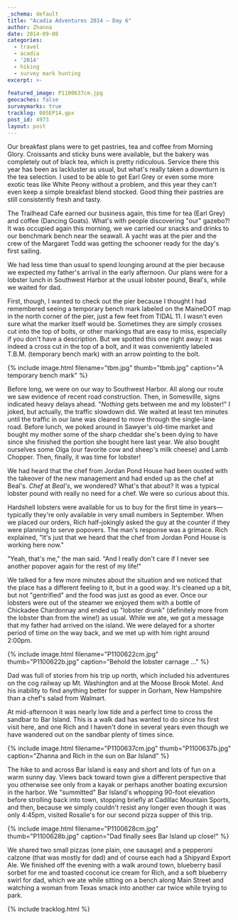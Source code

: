 ```yaml
---
_schema: default
title: "Acadia Adventures 2014 – Day 6"
author: Zhanna
date: 2014-09-08
categories:
  - travel
  - acadia
  - '2014'
  - hiking
  - survey mark hunting
excerpt: >-
  
featured_image: P1100637cm.jpg
geocaches: false
surveymarks: true
tracklog: 08SEP14.gpx
post_id: 4973
layout: post
---
```


Our breakfast plans were to get pastries, tea and coffee from Morning Glory. Croissants and sticky buns were available, but the bakery was completely out of black tea, which is pretty ridiculous. Service there this year has been as lackluster as usual, but what's really taken a downturn is the tea selection. I used to be able to get Earl Grey or even some more exotic teas like White Peony without a problem, and this year they can't even keep a simple breakfast blend stocked. Good thing their pastries are still consistently fresh and tasty.  

The Trailhead Cafe earned our business again, this time for tea (Earl Grey) and coffee (Dancing Goats). What's with people discovering "our" gazebo?! It was occupied again this morning, we we carried our snacks and drinks to our benchmark bench near the seawall. A yacht was at the pier and the crew of the Margaret Todd was getting the schooner ready for the day's first sailing.

We had less time than usual to spend lounging around at the pier because we expected my father's arrival in the early afternoon.  Our plans were for a lobster lunch in Southwest Harbor at the usual lobster pound, Beal's, while we waited for dad.  

First, though, I wanted to check out the pier because I thought I had remembered seeing a temporary bench mark labeled on the MaineDOT map in the north corner of the pier, just a few feet from TIDAL 11. I wasn't even sure what the marker itself would be. Sometimes they are simply crosses cut into the top of bolts, or other markings that are easy to miss, especially if you don't have a description. But we spotted this one right away: it was indeed a cross cut in the top of a bolt, and it was conveniently labeled T.B.M. (temporary bench mark) with an arrow pointing to the bolt.

{% include image.html filename="tbm.jpg" thumb="tbmb.jpg" caption="A temporary bench mark" %}

Before long, we were on our way to Southwest Harbor. All along our route we saw evidence of recent road construction. Then, in Somesville, signs indicated heavy delays ahead. "_Nothing_ gets between me and my lobster!" I joked, but actually, the traffic slowdown did. We waited at least ten minutes until the traffic in our lane was cleared to move through the single-lane road. Before lunch, we poked around in Sawyer's old-time market and bought my mother some of the sharp cheddar she's been dying to have since she finished the portion she bought here last year. We also bought ourselves some Olga (our favorite cow and sheep's milk cheese) and Lamb Chopper. Then, finally, it was time for lobster!

We had heard that the chef from Jordan Pond House had been ousted with the takeover of the new management and had ended up as the chef at Beal's. _Chef_ at _Beal's_, we wondered?  What's that about? It was a typical lobster pound with really no need for a chef. We were so curious about this. 

Hardshell lobsters were available for us to buy for the first time in years—typically they're only available in very small numbers in September. When we placed our orders, Rich half-jokingly asked the guy at the counter if they were planning to serve popovers. The man's response was a grimace. Rich explained, "It's just that we heard that the chef from Jordan Pond House is working here now." 

"Yeah, that's me," the man said. "And I really don't care if I never see another popover again for the rest of my life!" 

We talked for a few more minutes about the situation and we noticed that the place has a different feeling to it, but in a good way. It's cleaned up a bit, but not "gentrified" and the food was just as good as ever. Once our lobsters were out of the steamer we enjoyed them with a bottle of Chickadee Chardonnay and ended up "lobster drunk" (definitely more from the lobster than from the wine!) as usual. While we ate, we got a message that my father had arrived on the island. We were delayed for a shorter period of time on the way back, and we met up with him right around 2:00pm. 

{% include image.html filename="P1100622cm.jpg" thumb="P1100622b.jpg" caption="Behold the lobster carnage ..." %}

Dad was full of stories from his trip up north, which included his adventures on the cog railway up Mt. Washington and at the Moose Brook Motel. And his inability to find anything better for supper in Gorham, New Hampshire than a chef's salad from Walmart. 

At mid-afternoon it was nearly low tide and a perfect time to cross the sandbar to Bar Island.  This is a walk dad has wanted to do since his first visit here, and one Rich and I haven't done in several years even though we have wandered out on the sandbar plenty of times since. 

{% include image.html filename="P1100637cm.jpg" thumb="P1100637b.jpg" caption="Zhanna and Rich in the sun on Bar Island" %}

The hike to and across Bar Island is easy and short and lots of fun on a warm sunny day. Views back toward town give a different perspective that you otherwise see only from a kayak or perhaps another boating excursion in the harbor. We "summitted" Bar Island's whopping 90-foot elevation before strolling back into town, stopping briefly at Cadillac Mountain Sports, and then, because we simply couldn't resist any longer even though it was only 4:45pm, visited Rosalie's for our second pizza supper of this trip. 

{% include image.html filename="P1100628cm.jpg" thumb="P1100628b.jpg" caption="Dad finally sees Bar Island up close!" %}

We shared two small pizzas (one plain, one sausage) and a pepperoni calzone (that was mostly for dad) and of course each had a Shipyard Export Ale. We finished off the evening with a walk around town, blueberry basil sorbet for me and toasted coconut ice cream for Rich, and a soft blueberry swirl for dad, which we ate while sitting on a bench along Main Street and watching a woman from Texas smack into another car twice while trying to park.

{% include tracklog.html %}

